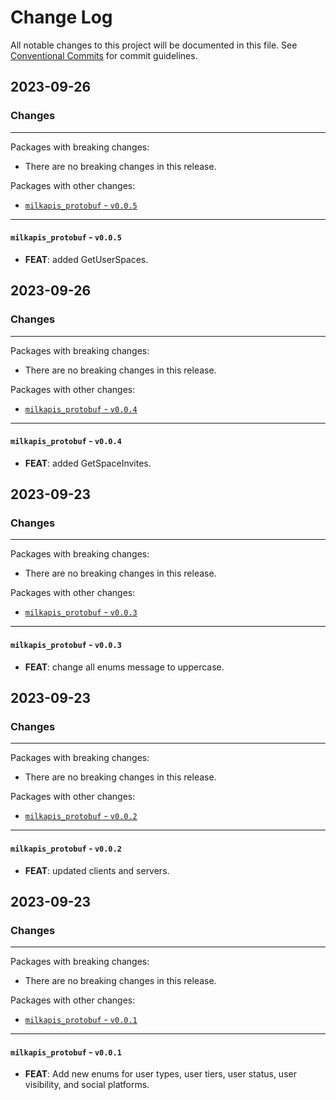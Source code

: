 # Change Log

All notable changes to this project will be documented in this file.
See [Conventional Commits](https://conventionalcommits.org) for commit guidelines.

## 2023-09-26

### Changes

---

Packages with breaking changes:

 - There are no breaking changes in this release.

Packages with other changes:

 - [`milkapis_protobuf` - `v0.0.5`](#milkapis_protobuf---v005)

---

#### `milkapis_protobuf` - `v0.0.5`

 - **FEAT**: added GetUserSpaces.


## 2023-09-26

### Changes

---

Packages with breaking changes:

 - There are no breaking changes in this release.

Packages with other changes:

 - [`milkapis_protobuf` - `v0.0.4`](#milkapis_protobuf---v004)

---

#### `milkapis_protobuf` - `v0.0.4`

 - **FEAT**: added GetSpaceInvites.


## 2023-09-23

### Changes

---

Packages with breaking changes:

 - There are no breaking changes in this release.

Packages with other changes:

 - [`milkapis_protobuf` - `v0.0.3`](#milkapis_protobuf---v003)

---

#### `milkapis_protobuf` - `v0.0.3`

 - **FEAT**: change all enums message to uppercase.


## 2023-09-23

### Changes

---

Packages with breaking changes:

 - There are no breaking changes in this release.

Packages with other changes:

 - [`milkapis_protobuf` - `v0.0.2`](#milkapis_protobuf---v002)

---

#### `milkapis_protobuf` - `v0.0.2`

 - **FEAT**: updated clients and servers.


## 2023-09-23

### Changes

---

Packages with breaking changes:

 - There are no breaking changes in this release.

Packages with other changes:

 - [`milkapis_protobuf` - `v0.0.1`](#milkapis_protobuf---v001)

---

#### `milkapis_protobuf` - `v0.0.1`

 - **FEAT**: Add new enums for user types, user tiers, user status, user visibility, and social platforms.

